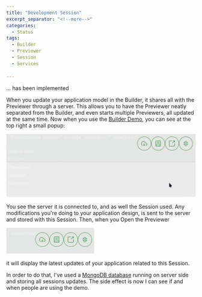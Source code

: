 ```yaml
---
title: "Development Session"
excerpt_separator: "<!--more-->"
categories:
  - Status
tags:
  - Builder
  - Previewer
  - Session
  - Services

---
```


... has been implemented
<!--more-->

When you update your application model in the Builder, it shares all with the Previewer through a server.
This allows you to have the Previewer neatly separated from the Builder, and even starts multiple Previewers, all updated at the same time.
Now when you use the [Builder Demo](https://dont-code.net/ide-ui/), you can see at the top right a small popup:

![Popup Session](/assets/popup-session.gif)

You see the server it is connected to, and as well the Session used. Any modifications you're doing to your application design, is sent to the server and stored with this Session.
Then, when you Open the Previewer

![Open Previewer](/assets/open-previewer.gif)

it will display the latest updates of your application related to this Session.

In order to do that, I've used a [MongoDB database](https://mongodb.org) running on server side and storing all sessions updates.
The side effect is now I can see if and when people are using the demo.


